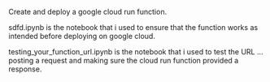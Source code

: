 
Create and deploy a google cloud run function.

sdfd.ipynb is the notebook that i used to ensure that the function works as intended before deploying on google cloud.

testing_your_function_url.ipynb is the notebook that i used to test the URL ... posting a request and making sure the cloud run function provided a response.
